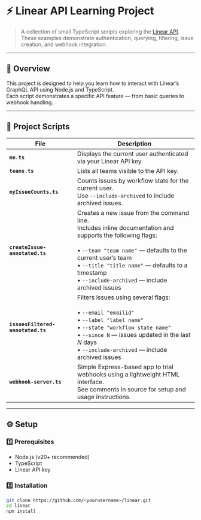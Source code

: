 # ⚡ Linear API Learning Project

> A collection of small TypeScript scripts exploring the [Linear API](https://linear.app/developers/graphql).  
> These examples demonstrate authentication, querying, filtering, issue creation, and webhook integration.

---

## 📘 Overview

This project is designed to help you learn how to interact with Linear’s GraphQL API using Node.js and TypeScript.  
Each script demonstrates a specific API feature — from basic queries to webhook handling.

---

## 🧩 Project Scripts

| File | Description |
|------|--------------|
| **`me.ts`** | Displays the current user authenticated via your Linear API key. |
| **`teams.ts`** | Lists all teams visible to the API key. |
| **`myIssueCounts.ts`** | Counts issues by workflow state for the current user.<br>Use `--include-archived` to include archived issues. |
| **`createIssue-annotated.ts`** | Creates a new issue from the command line.<br>Includes inline documentation and supports the following flags:<br><br>• `--team "team name"` — defaults to the current user’s team<br>• `--title "title name"` — defaults to a timestamp<br>• `--include-archived` — include archived issues |
| **`issuesFiltered-annotated.ts`** | Filters issues using several flags:<br><br>• `--email "emailid"`<br>• `--label "label name"`<br>• `--state "workflow state name"`<br>• `--since N` — issues updated in the last *N* days<br>• `--include-archived` — include archived issues |
| **`webhook-server.ts`** | Simple Express-based app to trial webhooks using a lightweight HTML interface.<br>See comments in source for setup and usage instructions. |

---

## ⚙️ Setup

### 1️⃣ Prerequisites
- Node.js (v20+ recommended)  
- TypeScript  
- Linear API key  

### 2️⃣ Installation
```bash
git clone https://github.com/<yourusername>/linear.git
cd linear
npm install
